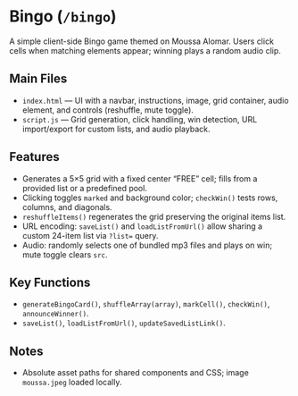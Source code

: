 # Bingo (`/bingo`)

A simple client-side Bingo game themed on Moussa Alomar. Users click cells when matching elements appear; winning plays a random audio clip.

## Main Files
- `index.html` — UI with a navbar, instructions, image, grid container, audio element, and controls (reshuffle, mute toggle).
- `script.js` — Grid generation, click handling, win detection, URL import/export for custom lists, and audio playback.

## Features
- Generates a 5×5 grid with a fixed center “FREE” cell; fills from a provided list or a predefined pool.
- Clicking toggles `marked` and background color; `checkWin()` tests rows, columns, and diagonals.
- `reshuffleItems()` regenerates the grid preserving the original items list.
- URL encoding: `saveList()` and `loadListFromUrl()` allow sharing a custom 24-item list via `?list=` query.
- Audio: randomly selects one of bundled mp3 files and plays on win; mute toggle clears `src`.

## Key Functions
- `generateBingoCard()`, `shuffleArray(array)`, `markCell()`, `checkWin()`, `announceWinner()`.
- `saveList()`, `loadListFromUrl()`, `updateSavedListLink()`.

## Notes
- Absolute asset paths for shared components and CSS; image `moussa.jpeg` loaded locally.
